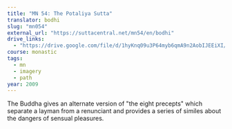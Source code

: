 ```yaml
---
title: "MN 54: The Potaliya Sutta"
translator: bodhi
slug: "mn054"
external_url: "https://suttacentral.net/mn54/en/bodhi"
drive_links:
  - "https://drive.google.com/file/d/1hyKnq09u3P64myb6qmA9n2AobIJEEiXI/view?usp=drivesdk"
course: monastic
tags:
  - mn
  - imagery
  - path
year: 2009
---
```


The Buddha gives an alternate version of "the eight precepts" which separate a layman from a renunciant and provides a series of similes about the dangers of sensual pleasures.
